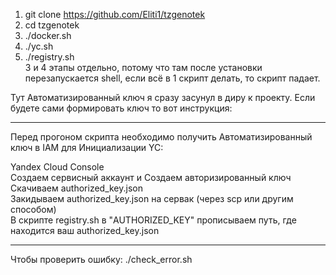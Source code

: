 1. git clone https://github.com/Eliti1/tzgenotek  
2. cd tzgenotek  
3. ./docker.sh 
4. ./yc.sh
5. ./registry.sh  
3 и 4 этапы отдельно, потому что там после установки перезапускается shell, если всё в 1 скрипт делать, то скрипт падает.

Тут Автоматизированный ключ я сразу засунул в диру к проекту. Если будете сами формировать ключ то вот инструкция:
_______________________________________________________________________________________________________________________________________________________________________
Перед прогоном скрипта необходимо получить Автоматизированный ключ в IAM для Инициализации YC:

Yandex Cloud Console  
Создаем сервисный аккаунт и Создаем авторизированный ключ  
Скачиваем authorized_key.json  
Закидываем authorized_key.json на сервак (через scp или другим способом)  
В скрипте registry.sh в "AUTHORIZED_KEY" прописываем путь, где находится ваш authorized_key.json  
_________________________________________________________________________________________________________________________________________________________________________
Чтобы проверить ошибку: ./check_error.sh

